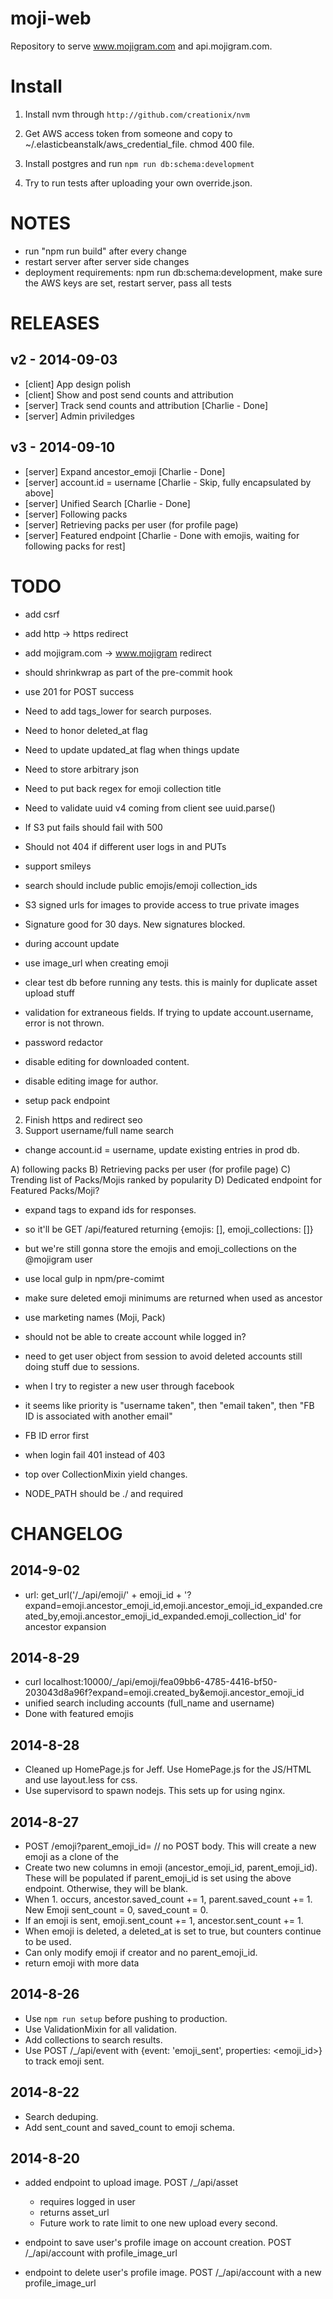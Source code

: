 moji-web
===

Repository to serve www.mojigram.com and api.mojigram.com.

Install
===
1. Install nvm through `http://github.com/creationix/nvm`

2. Get AWS access token from someone and copy to ~/.elasticbeanstalk/aws_credential_file. chmod 400 file.

3. Install postgres and run `npm run db:schema:development`

4. Try to run tests after uploading your own override.json.


NOTES
===
- run "npm run build" after every change
- restart server after server side changes
- deployment requirements: npm run db:schema:development, make sure the AWS keys are set, restart server, pass all tests

RELEASES
===

v2 - 2014-09-03
---
- [client] App design polish
- [client] Show and post send counts and attribution
- [server] Track send counts and attribution [Charlie - Done]
- [server] Admin priviledges

v3 - 2014-09-10
---
- [server] Expand ancestor_emoji [Charlie - Done]
- [server] account.id = username [Charlie - Skip, fully encapsulated by above]
- [server] Unified Search [Charlie - Done]
- [server] Following packs
- [server] Retrieving packs per user (for profile page)
- [server] Featured endpoint [Charlie - Done with emojis, waiting for following packs for rest]

TODO
===
- add csrf
- add http -> https redirect
- add mojigram.com -> www.mojigram redirect
- should shrinkwrap as part of the pre-commit hook
- use 201 for POST success
- Need to add tags_lower for search purposes.
- Need to honor deleted_at flag
- Need to update updated_at flag when things update
- Need to store arbitrary json
- Need to put back regex for emoji collection title
- Need to validate uuid v4 coming from client see uuid.parse()

- If S3 put fails should fail with 500
- Should not 404 if different user logs in and PUTs
- support smileys

- search should include public emojis/emoji collection_ids

- S3 signed urls for images to provide access to true private images
- Signature good for 30 days. New signatures blocked.

- during account update
- use image_url when creating emoji

- clear test db before running any tests. this is mainly for duplicate asset upload stuff
- validation for extraneous fields. If trying to update account.username, error is not thrown.

- password redactor

- disable editing for downloaded content.
- disable editing image for author.

- setup pack endpoint
2. Finish https and redirect seo
3. Support username/full name search
- change account.id = username, update existing entries in prod db.

A) following packs
B) Retrieving packs per user (for profile page)
C) Trending list of Packs/Mojis ranked by popularity
D) Dedicated endpoint for Featured Packs/Moji?

- expand tags to expand ids for responses.

- so it'll be GET /api/featured returning {emojis: [], emoji_collections: []}
- but we're still gonna store the emojis and emoji_collections on the @mojigram user
- use local gulp in npm/pre-comimt

- make sure deleted emoji minimums are returned when used as ancestor

- use marketing names (Moji, Pack)

- should not be able to create account while logged in?

- need to get user object from session to avoid deleted accounts still doing stuff due to sessions.

- when I try to register a new user through facebook
- it seems like priority is "username taken", then "email taken", then "FB ID is associated with another email"
- FB ID error first
- when login fail 401 instead of 403

- top over CollectionMixin yield changes.

- NODE_PATH should be ./ and required

CHANGELOG
===

2014-9-02
---
- url: get_url('/_/api/emoji/' + emoji_id + '?expand=emoji.ancestor_emoji_id,emoji.ancestor_emoji_id_expanded.created_by,emoji.ancestor_emoji_id_expanded.emoji_collection_id' for ancestor expansion

2014-8-29
---
- curl localhost:10000/_/api/emoji/fea09bb6-4785-4416-bf50-203043d8a96f?expand=emoji.created_by&emoji.ancestor_emoji_id
- unified search including accounts (full_name and username)
- Done with featured emojis

2014-8-28
---
- Cleaned up HomePage.js for Jeff. Use HomePage.js for the JS/HTML and use layout.less for css.
- Use supervisord to spawn nodejs. This sets up for using nginx.

2014-8-27
---
- POST /emoji?parent_emoji_id=<parent emoji id> // no POST body. This will create a new emoji as a clone of the <parent emoji id>
- Create two new columns in emoji (ancestor_emoji_id, parent_emoji_id). These will be populated if parent_emoji_id is set using the above endpoint. Otherwise, they will be blank.
- When 1. occurs, ancestor.saved_count += 1, parent.saved_count += 1. New Emoji sent_count = 0, saved_count = 0.
- If an emoji is sent, emoji.sent_count += 1, ancestor.sent_count += 1.
- When emoji is deleted, a deleted_at is set to true, but counters continue to be used.
- Can only modify emoji if creator and no parent_emoji_id.
- return emoji with more data

2014-8-26
---
- Use `npm run setup` before pushing to production.
- Use ValidationMixin for all validation.
- Add collections to search results.
- Use POST /_/api/event with {event: 'emoji_sent', properties: <emoji_id>} to track emoji sent.

2014-8-22
---
- Search deduping.
- Add sent_count and saved_count to emoji schema.

2014-8-20
---
- added endpoint to upload image. POST /_/api/asset
  - requires logged in user
  - returns asset_url
  - Future work to rate limit to one new upload every second.

- endpoint to save user's profile image on account creation. POST /_/api/account with profile_image_url

- endpoint to delete user's profile image. POST /_/api/account with a new profile_image_url
